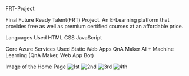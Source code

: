 FRT-Project

Final Future Ready Talent(FRT) Project. An E-Learning platform that provides free as well as premium certified courses at an affordable price.

Languages Used
HTML
CSS
JavaScript

Core Azure Services Used
Static Web Apps
QnA Maker
AI + Machine Learning (QnA Maker, Web App Bot)

Image of the Home Page
![1st](https://user-images.githubusercontent.com/111771742/190899125-1f1c5d9f-cceb-4822-b021-23372c846829.png)
![2nd](https://user-images.githubusercontent.com/111771742/190899144-2ad42f76-b0e8-4a5f-8356-290685726597.png)
![3rd](https://user-images.githubusercontent.com/111771742/190899145-f9da021c-b03b-4605-8125-2862a3d37fe0.png)
![4th](https://user-images.githubusercontent.com/111771742/190899147-d71190aa-67be-4c34-b0e6-35a6e81bb8f8.png)
